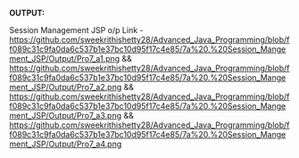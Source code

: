 **OUTPUT:**

Session Management JSP o/p Link -https://github.com/sweekrithishetty28/Advanced_Java_Programming/blob/ff089c31c9fa0da6c537b1e37bc10d95f17c4e85/7a%20.%20Session_Mangement_JSP/Output/Pro7_a1.png && https://github.com/sweekrithishetty28/Advanced_Java_Programming/blob/ff089c31c9fa0da6c537b1e37bc10d95f17c4e85/7a%20.%20Session_Mangement_JSP/Output/Pro7_a2.png && https://github.com/sweekrithishetty28/Advanced_Java_Programming/blob/ff089c31c9fa0da6c537b1e37bc10d95f17c4e85/7a%20.%20Session_Mangement_JSP/Output/Pro7_a3.png && https://github.com/sweekrithishetty28/Advanced_Java_Programming/blob/ff089c31c9fa0da6c537b1e37bc10d95f17c4e85/7a%20.%20Session_Mangement_JSP/Output/Pro7_a4.png
